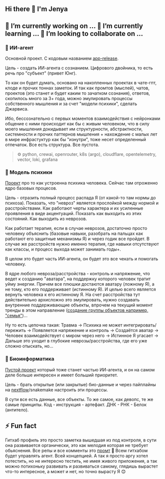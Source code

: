 ## Hi there 👋 I'm Jenya

<!--
**justgithubaccount/justgithubaccount** is a ✨ _special_ ✨ repository because its `README.md` (this file) appears on your GitHub profile.

Here are some ideas to get you started:

- 🔭 I’m currently working on ...
- 🌱 I’m currently learning ...
- 👯 I’m looking to collaborate on ...
- 🤔 I’m looking for help with ...
- 💬 Ask me about ...
- 📫 How to reach me: ...
- 😄 Pronouns: ...
- ⚡ Fun fact: ...
-->

## 🔭 I’m currently working on ... 🌱 I’m currently learning ... 👯 I’m looking to collaborate on ...

### 🤖 ИИ-агент
Основной проект. С кодовым названием [app-release](https://github.com/justgithubaccount/app-release).  

Цель - создать ИИ-агента с сознанием. Цифрового двойника, то есть речь про "субъект" (привет Юнг).  

То как он будет думать, основано на накопленных проектах в чате-гпт, клоде и прочих тоннах заметок. И так как промтов (мыслей), чатов, проектов (это станет и будет каким то зачатком сознания), ответов, скопилось много за 3+ года, можно эмулировать процессы собственного мышления и за счет "модели психики", сделать Джарвиса.  

Ибо, бессознательно с первых моментов взаимодействия с нейронками общение с ними происходит как бы с живым человеком, что в силу моего мышления докидывает им структурности, абстрактности, системности и прочих паттернов мышления + нахождение с малых лет в мире инфрастуктур как бы "изнутри", тоже несет определенный отпечаток. Все есть структура. Все пустота.

> ⚙️ python, crewai, openrouter, k8s (argo), cloudflare, opentelemetry, vector, loki, grafana

### 🧠 Модель психики
[Проект](https://github.com/justgithubaccount/psy-ooc-core) про то как устроенна психика человека. Сейчас там отроженно ядро базовых процесов.  

Цель - отразить полный процесс распада Я (от какой-то там нормы до психоза). Показать, что "невроз" является прослойкой между нормой и расстройствами. Как работают черты характера и их усиленные проявления в виде акцентуаций. Показать как выходить из этих состояний. Как выходить из неврозов.  

Как работает терапия, если в случае неврозов, достаточно просто человеку объяснить (базовые навыки, разобрать на пальцах как работают его защитные механизмы Я) и через годик все пройдет. В случае же расстройств нужно именно терапия, где навыки отсутствуют как классы, и процесс выхода может занимать годы+.  

В целом это будет часть ИИ-агента, он будет это все чекать и помогать человеку.  

В ядре любого невроза/расстройства - контроль и напряжение, что ведет к созданию "аватара", на поддержку которого человек тратит уйму энергии. Причем все плюшки достаются аватару (ложному Я), а не тому, кто его поддерживает (истинному Я). И целью всего является вернуть человека к его истинному Я. На счет расстройства тут действительно архисложно это эмулировать, нужно создавать внутренние поддерживающие объекты, впрочем на текущий момент тренды в этом направление ([создание группы объектов например, "семья"](https://ifs-russia.ru/))...

Ну то есть цепочка такая: Травма → Психика не может интегрировать/пережить → Появляется напряжение и контроль → Создаётся аватар → Человек взаимодействует с миром через него → Истинное Я угасает → Дальше это уходит в глубокие неврозы/расстройства, где его уже сложно отыскать, но...

### 🧬 Биоинформатика
[Пустой проект](https://github.com/justgithubaccount/bio-nextflow-blood) который тоже станет частью ИИ-агента, и он на самом деле больше интересен и имеет больший приоритет.  

Цель - брать открытые (или закрытые) био-данные и через пайплайны на [nextflow](https://github.com/justgithubaccount/app-release/blob/main/context/how-to-bio.md)/snakemake настроить эти процессы.  

В сути все есть данные, все объекты. То же самое, как девопс, те же самые принципы. Код - инструкция - артефакт. ДНК - РНК - Белок (антитело).  

## ⚡ Fun fact

Гитхаб профиль это просто заметка вышедшая из под контроля, в сути она развивается органически, это как мелодия которая не требует обьяснения. Все репы и все комменты это [промт](https://github.com/justgithubaccount/app-release/blob/main/context/how-to-psy.md) 🤯 Всем гитхабом будет управлять агент. Всей концепцией. А так я просто аргу хотел потестить, но не интересно тестить, не имея живого приложения, а так можно потихоньку развивать и развиваться самому, глядишь вырастет что-то интересное, а может и нет, но точно вырасту Я 😊  
